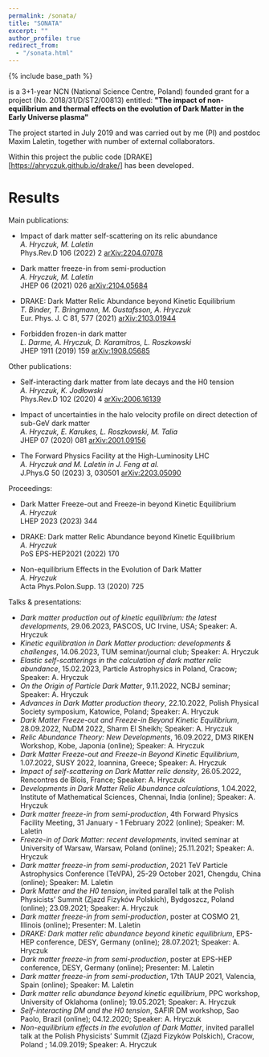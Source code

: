 ```yaml
---
permalink: /sonata/
title: "SONATA"
excerpt: ""
author_profile: true
redirect_from:
  - "/sonata.html"
---
```


{% include base_path %}

is a 3+1-year NCN (National Science Centre, Poland) founded grant for a project (No. 2018/31/D/ST2/00813) entitled:
**"The impact of non-equilibrium and thermal effects on the evolution of Dark Matter in the Early Universe plasma"**

The project started in July 2019 and was carried out by me (PI) and postdoc Maxim Laletin, together with number of external collaborators.

Within this project the public code [DRAKE][https://ahryczuk.github.io/drake/] has been developed.

Results
======

Main publications:
* Impact of dark matter self-scattering on its relic abundance <br>
_A. Hryczuk, M. Laletin_ <br>
Phys.Rev.D 106 (2022) 2 [arXiv:2204.07078](https://arxiv.org/abs/2204.07078)

* Dark matter freeze-in from semi-production <br>
_A. Hryczuk, M. Laletin_ <br>
JHEP 06 (2021) 026 [arXiv:2104.05684](https://arxiv.org/abs/2104.05684)

* DRAKE: Dark Matter Relic Abundance beyond Kinetic Equilibrium <br>
_T. Binder, T. Bringmann, M. Gustafsson, A. Hryczuk_ <br>
Eur. Phys. J. C 81, 577 (2021) [arXiv:2103.01944](https://arxiv.org/abs/2103.01944)

* Forbidden frozen-in dark matter <br>
_L. Darme, A. Hryczuk, D. Karamitros, L. Roszkowski_ <br>
JHEP 1911 (2019) 159 [arXiv:1908.05685](https://arxiv.org/abs/1908.05685)

Other publications:
* Self-interacting dark matter from late decays and the H0 tension <br>
_A. Hryczuk, K. Jodłowski_ <br>
Phys.Rev.D 102 (2020) 4 [arXiv:2006.16139](https://arxiv.org/abs/2006.16139)

* Impact of uncertainties in the halo velocity profile on direct detection of sub-GeV dark matter <br>
_A. Hryczuk, E. Karukes, L. Roszkowski, M. Talia_ <br>
JHEP 07 (2020) 081 [arXiv:2001.09156](https://arxiv.org/abs/2001.09156)

* The Forward Physics Facility at the High-Luminosity LHC <br>
_A. Hryczuk and M. Laletin in J. Feng at al._ <br>
J.Phys.G 50 (2023) 3, 030501 [arXiv:2203.05090](https://arxiv.org/abs/2203.05090)

Proceedings:
* Dark Matter Freeze-out and Freeze-in beyond Kinetic Equilibrium <br>
_A. Hryczuk_ <br>
LHEP 2023 (2023) 344

* DRAKE: Dark matter Relic Abundance beyond Kinetic Equilibrium <br>
_A. Hryczuk_ <br>
PoS EPS-HEP2021 (2022) 170

* Non-equilibrium Effects in the Evolution of Dark Matter <br>
_A. Hryczuk_ <br>
Acta Phys.Polon.Supp. 13 (2020) 725

Talks & presentations:
* _Dark matter production out of kinetic equilibrium: the latest developments_, 29.06.2023, PASCOS, UC Irvine, USA; Speaker: A. Hryczuk
* _Kinetic equilibration in Dark Matter production: developments & challenges_, 14.06.2023, TUM seminar/journal club; Speaker: A. Hryczuk
* _Elastic self-scatterings in the calculation of dark matter relic abundance_, 15.02.2023, Particle Astrophysics in Poland, Cracow; Speaker: A. Hryczuk
* _On the Origin of Particle Dark Matter_, 9.11.2022, NCBJ seminar; Speaker: A. Hryczuk
* _Advances in Dark Matter production theory_, 22.10.2022, Polish Physical Society symposium, Katowice, Poland; Speaker: A. Hryczuk
* _Dark Matter Freeze-out and Freeze-in Beyond Kinetic Equilibrium_, 28.09.2022, NuDM 2022, Sharm El Sheikh; Speaker: A. Hryczuk
* _Relic Abundance Theory: New Developments_, 16.09.2022, DM3 RIKEN Workshop, Kobe, Japonia (online); Speaker: A. Hryczuk
* _Dark Matter Freeze-out and Freeze-in Beyond Kinetic Equilibrium_, 1.07.2022, SUSY 2022, Ioannina, Greece; Speaker: A. Hryczuk
* _Impact of self-scattering on Dark Matter relic density_, 26.05.2022, Rencontres de Blois, France; Speaker: A. Hryczuk
* _Developments in Dark Matter Relic Abundance calculations_, 1.04.2022, Institute of Mathematical Sciences, Chennai, India (online); Speaker: A. Hryczuk
* _Dark matter freeze-in from semi-production_, 4th Forward Physics Facility Meeting, 31 January - 1 February 2022 (online); Speaker: M. Laletin
* _Freeze-in of Dark Matter: recent developments_, invited seminar at University of Warsaw, Warsaw, Poland (online); 25.11.2021; Speaker: A. Hryczuk
* _Dark matter freeze-in from semi-production_, 2021 TeV Particle Astrophysics Conference (TeVPA), 25-29 October 2021, Chengdu, China (online); Speaker: M. Laletin
* _Dark Matter and the H0 tension_, invited parallel talk at the Polish Physicists’ Summit (Zjazd Fizyków Polskich), Bydgoszcz, Poland (online); 23.09.2021; Speaker: A. Hryczuk
* _Dark matter freeze-in from semi-production_, poster at COSMO 21, Illinois (online); Presenter: M. Laletin
* _DRAKE: Dark matter relic abundance beyond kinetic equilibrium_, EPS-HEP conference, DESY, Germany (online); 28.07.2021; Speaker: A. Hryczuk
* _Dark matter freeze-in from semi-production_, poster at EPS-HEP conference, DESY, Germany (online); Presenter: M. Laletin
* _Dark matter freeze-in from semi-production_, 17th TAUP 2021, Valencia, Spain (online); Speaker: M. Laletin
* _Dark matter relic abundance beyond kinetic equilibrium_, PPC workshop, University of Oklahoma (online); 19.05.2021; Speaker: A. Hryczuk
* _Self-interacting DM and the H0 tension_,  SAFIR DM workshop, Sao Paolo, Brazil (online); 04.12.2020; Speaker: A. Hryczuk
* _Non-equilibrium effects in the evolution of Dark Matter_, invited parallel talk at the Polish Physicists’ Summit (Zjazd Fizyków Polskich), Cracow, Poland ; 14.09.2019; Speaker: A. Hryczuk
